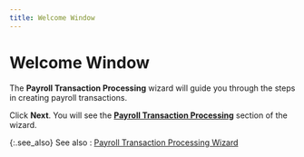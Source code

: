 ```yaml
---
title: Welcome Window
---
```


# Welcome Window


The **Payroll Transaction Processing** wizard will guide you through the steps in creating payroll transactions.


Click **Next**. You will see the [**Payroll Transaction Processing**]({{site.prl_baseurl}}/misc/payroll_transaction_processing_section.html) section of the wizard.


{:.see_also}
See also
: [Payroll Transaction Processing Wizard]({{site.prl_baseurl}}/payroll-process/transaction-details/payroll/wizard/payroll_transaction_processing_wizard_ptp.html)
